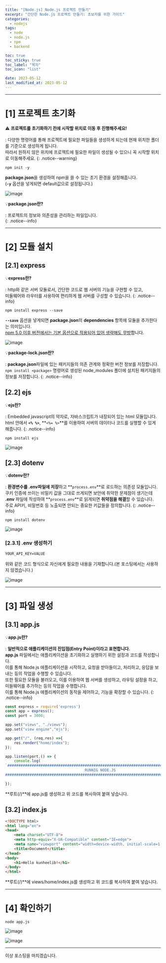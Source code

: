 ```yaml
---
title: "[Node.js] Node.js 프로젝트 만들기"
excerpt: "간단한 Node.js 프로젝트 만들기: 초보자를 위한 가이드"
categories:
  - nodejs
tags:
  - node
  - node.js
  - npm
  - backend

toc: true
toc_sticky: true
toc_label: "목차"
toc_icon: "list"

date: 2023-05-12
last_modified_at: 2023-05-12
---
```


- - - - - - - - - - - - - - - - - - - - - - - - - - - - - - - - - - - - - - - - - - - - - - - - - - - - - - - - - - - - 
# [1] 프로젝트 초기화

⚠️ **프로젝트를 초기화하기 전에 시작할 위치로 이동 후 진행해주세요!**<br><br>
 : 다양한 명령어를 통해 프로젝트에 필요한 파일들을 생성하게 되는데 현재 위치한 폴더를 기준으로 생성하게 됩니다.<br>
 따라서 원하지 않은 위치에 프로젝트에 필요한 파일이 생성될 수 있으니 꼭 시작할 위치로 이동해주세요.
{: .notice--warning}

```terminal
npm init -y
```

>
 **package.json**을 생성하여 npm을 쓸 수 있는 초기 환경을 설정해줍니다.<br>
 (**`-y`** 옵션을 넣게되면 default값으로 설정됩니다.)

![image](https://github.com/kunheelib/kunheelib.github.io/assets/131929869/f6839d18-a02c-41f2-b90d-d70a42db6440)

💡**package.json란?**<br><br>
 : 프로젝트의 정보와 의존성을 관리하는 파일입니다.<br>
{: .notice--info}

- - - - - - - - - - - - - - - - - - - - - - - - - - - - - - - - - - - - - - - - - - - - - - - - - - - - - - - - - - - - 
# [2] 모듈 설치

## [2.1] express

💡**express란?**<br><br>
 : http와 같은 서버 모듈로서, 간단한 코드로 웹 서버의 기능을 구현할 수 있고,<br>
미둘웨어와 라우터를 사용하여 편리하게 웹 서버를 구성할 수 있습니다.
{: .notice--info}

```terminal
npm install express --save
```

>
 **`--save`** 옵션을 넣게되면 **package.json**의 **dependencies** 항목에 모듈을 추가한다는 의미입니다.<br>
 <u>npm 5.0 이후 버전에서는 기본 옵션으로 적용되어 있어 생략해도 무방</u>합니다.

![image](https://github.com/kunheelib/kunheelib.github.io/assets/131929869/00ca5861-cc59-4bf2-9e41-7b8828cec0bc)

💡**package-lock.json란?**<br><br>
 : **package.json**파일에 있는 패키지들의 의존 관계와 정확한 버전 정보를 저장합니다.<br>
 `npm install <package>` 명령어로 생성된
 node_modules 폴더에 설치된 패키지들의 정보를 저장합니다.
{: .notice--info}

## [2.2] ejs

💡**ejs란?**<br><br>
 : Embedded javascript의 약자로, 자바스크립트가 내장되어 있는 html 모듈입니다.<br>
html 안에서 **`<% %>`**, **`<%= %>`**를 이용하여 서버의 데이터나 코드를 실행할 수 있게 해줍니다.
{: .notice--info}

```terminal
npm install ejs
```

![image](https://github.com/kunheelib/kunheelib.github.io/assets/131929869/3d16af42-18cb-4300-b6aa-f9d981cb54dc)

## [2.3] dotenv

💡**dotenv란?**<br><br>
 : **환경변수를 .env파일에 저장**하고 **`process.env`**로 로드하는 의존성 모듈입니다.<br>
  쿠키 인증에 쓰이는 비밀키 값을 그대로 쓰게되면 보안에 취약한 문제점이 생기는데<br>
  **.env** 파일에 작성하여 **`process.env`**로 읽게되면 **취약점을 해결**할 수 있습니다.<br>
  주로 API키, 비밀번호 등 노출되면 안되는 중요한 키값들을 정의합니다.
{: .notice--info}

```terminal
npm install dotenv
```

![image](https://github.com/kunheelib/kunheelib.github.io/assets/131929869/6b83ce33-6013-4cf1-8132-1e08a84a53ba)

### [2.3.1] .env 생성하기

```xml
YOUR_API_KEY=VALUE
```

>
 위와 같은 코드 형식으로 자신에게 필요한 내용을 기재합니다.(본 포스팅에서는 사용하지 않겠습니다.)

![image](https://github.com/kunheelib/kunheelib.github.io/assets/131929869/7a67915a-505d-40a6-9980-ca2a1d437679)

- - - - - - - - - - - - - - - - - - - - - - - - - - - - - - - - - - - - - - - - - - - - - - - - - - - - - - - - - - - - 
# [3] 파일 생성

## [3.1] app.js

💡**app.js란?**<br><br>
: **일반적으로 애플리케이션의 진입점(Entry Point)이라고 표현합니다.**<br>
 **app.js** 파일에서는 애플리케이션을 초기화하고 실행하기 위한 설정과 코드를 작성합니다.<br>
 이를 통해 Node.js 애플리케이션을 시작하고, 요청을 받아들이고, 처리하고, 응답을 보내는 등의 작업을 수행할 수 있습니다.<br>
 또한 필요한 모듈을 불러오고, 이를 이용하여 웹 서버를 생성하고, 라우팅 설정을 하고, 미들웨어를 추가하는 등의 작업을 수행합니다.<br>
 이를 통해 Node.js 애플리케이션의 동작을 제어하고, 기능을 확장할 수 있습니다.
{: .notice--info}

```javascript
const express = require('express')
const app = express();
const port = 3000;

app.set("views", "./views");
app.set("view engine","ejs");

app.get("/", (req,res) =>{
    res.render("home/index");
});

app.listen(port,() => {
    console.log(
`####################################################################################
                                    RUNNIG NODE.JS
####################################################################################`);

});
```

>
 **루트(/)**에 app.js를 생성하고 위 코드를 복사하여 붙여 넣습니다.

## [3.2] index.js

```html
<!DOCTYPE html>
<html lang="en">
<head>
    <meta charset="UTF-8">
    <meta http-equiv="X-UA-Compatible" content="IE=edge">
    <meta name="viewport" content="width=device-width, initial-scale=1.0">
    <title>Document</title>
</head>
<body>
    <h1>Hello kunheelib!</h1>
</body>
</html>
```

>
 **루트(/)**에 views/home/index.js를 생성하고 위 코드를 복사하여 붙여 넣습니다.

- - - - - - - - - - - - - - - - - - - - - - - - - - - - - - - - - - - - - - - - - - - - - - - - - - - - - - - - - - - - 
# [4] 확인하기

```terminal
node app.js
```
![image](https://github.com/kunheelib/kunheelib.github.io/assets/131929869/63485ebc-8e10-49a6-b4be-3f77e60f7301)

![image](https://github.com/kunheelib/kunheelib.github.io/assets/131929869/65e3f3aa-7df2-4fcd-8866-ebc1ca09b33c)


- - - - - - - - - - - - - - - - - - - - - - - - - - - - - - - - - - - - - - - - - - - - - - - - - - - - - - - - - - - - 
이상 포스팅을 마치겠습니다.